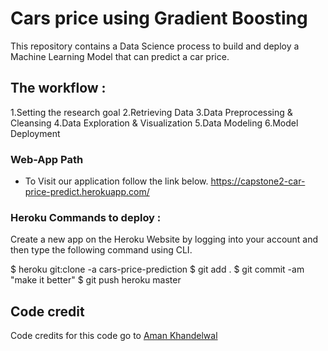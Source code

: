 # Cars price using Gradient Boosting

This repository contains a Data Science process to build and deploy a Machine Learning Model that can predict a car price.


## The workflow :

 
1.Setting the research goal
2.Retrieving Data
3.Data Preprocessing & Cleansing
4.Data Exploration & Visualization
5.Data Modeling
6.Model Deployment

### Web-App Path 

* To Visit our application follow the link below. 
https://capstone2-car-price-predict.herokuapp.com/

### Heroku Commands to deploy :
Create a new app on the Heroku Website by logging into your account and then type the following command using CLI.

$ heroku git:clone -a cars-price-prediction
$ git add .
$ git commit -am "make it better"
$ git push heroku master


## Code credit

Code credits for this code go to [Aman Khandelwal](https://github.com/wolfblunt)
